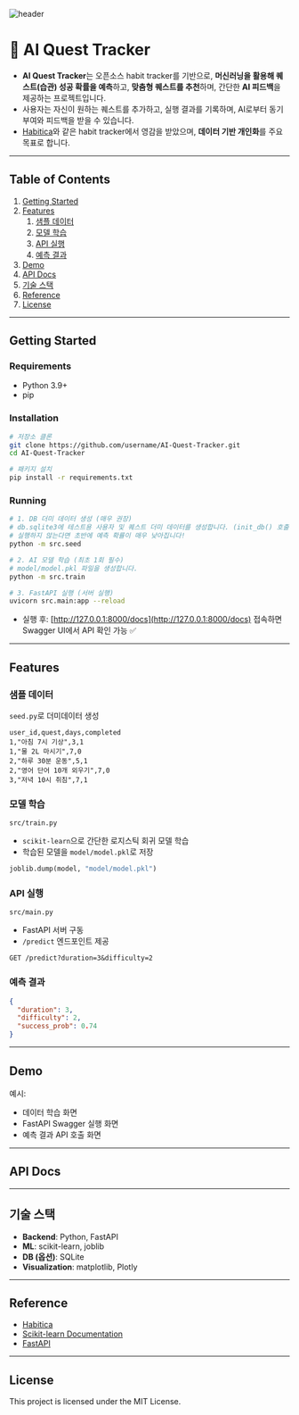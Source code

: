 ![header](https://capsule-render.vercel.app/api?type=waving&color=0:02071e,80:030928&height=300&section=header&text=AI%20Quest%20Tracker&fontSize=70&fontColor=fff&animation=fadeIn&fontAlignY=38&desc=Track%20your%20habits%20and%20get%20AI-powered%20feedback!&descAlignY=51&descAlign=50)

# 🌟 AI Quest Tracker

- **AI Quest Tracker**는 오픈소스 habit tracker를 기반으로, **머신러닝을 활용해 퀘스트(습관) 성공 확률을 예측**하고, **맞춤형 퀘스트를 추천**하며, 간단한 **AI 피드백**을 제공하는 프로젝트입니다. 
- 사용자는 자신이 원하는 퀘스트를 추가하고, 실행 결과를 기록하며, AI로부터 동기부여와 피드백을 받을 수 있습니다.
- [Habitica](https://habitica.com/)와 같은 habit tracker에서 영감을 받았으며, **데이터 기반 개인화**를 주요 목표로 합니다.

---

##  Table of Contents
1. [Getting Started](#getting-started)  
2. [Features](#features)  
   1. [샘플 데이터](#샘플-데이터)  
   2. [모델 학습](#모델-학습)  
   3. [API 실행](#api-실행)  
   4. [예측 결과](#예측-결과)  
3. [Demo](#demo)  
4. [API Docs](#api-docs)  
5. [기술 스택](#기술-스택)  
6. [Reference](#reference)  
7. [License](#license)  

---

##  Getting Started

### Requirements
- Python 3.9+
- pip

### Installation
```bash
# 저장소 클론
git clone https://github.com/username/AI-Quest-Tracker.git
cd AI-Quest-Tracker

# 패키지 설치
pip install -r requirements.txt
```

### Running
```bash
# 1. DB 더미 데이터 생성 (매우 권장)
# db.sqlite3에 테스트용 사용자 및 퀘스트 더미 데이터를 생성합니다. (init_db() 호출 포함)
# 실행하지 않는다면 초반에 예측 확률이 매우 낮아집니다!
python -m src.seed

# 2. AI 모델 학습 (최초 1회 필수)
# model/model.pkl 파일을 생성합니다.
python -m src.train

# 3. FastAPI 실행 (서버 실행)
uvicorn src.main:app --reload
```

- 실행 후: [http://127.0.0.1:8000/docs](http://127.0.0.1:8000/docs) 접속하면 Swagger UI에서 API 확인 가능 ✅

---

##  Features

###  샘플 데이터
`seed.py`로 더미데이터 생성
```csv
user_id,quest,days,completed
1,"아침 7시 기상",3,1
1,"물 2L 마시기",7,0
2,"하루 30분 운동",5,1
2,"영어 단어 10개 외우기",7,0
3,"저녁 10시 취침",7,1
```

###  모델 학습
`src/train.py`  
- `scikit-learn`으로 간단한 로지스틱 회귀 모델 학습  
- 학습된 모델을 `model/model.pkl`로 저장  

```python
joblib.dump(model, "model/model.pkl")
```

###  API 실행
`src/main.py`  
- FastAPI 서버 구동  
- `/predict` 엔드포인트 제공  

```http
GET /predict?duration=3&difficulty=2
```

### 예측 결과
```json
{
  "duration": 3,
  "difficulty": 2,
  "success_prob": 0.74
}
```

---

##  Demo

예시:
- 데이터 학습 화면
- FastAPI Swagger 실행 화면
- 예측 결과 API 호출 화면  

---

##  API Docs

---

##  기술 스택
- **Backend**: Python, FastAPI  
- **ML**: scikit-learn, joblib  
- **DB (옵션)**: SQLite 
- **Visualization**: matplotlib, Plotly  

---

##  Reference
- [Habitica](https://habitica.com/)  
- [Scikit-learn Documentation](https://scikit-learn.org/stable/)  
- [FastAPI](https://fastapi.tiangolo.com/)  

---

##  License
This project is licensed under the MIT License.
